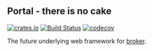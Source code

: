 ## Portal - there is no cake

[![crates.io](https://meritbadge.herokuapp.com/portal)](https://crates.io/crates/portal)
[![Build Status](https://travis-ci.org/apibillme/portal.svg?branch=master)](https://travis-ci.org/apibillme/portal)
[![codecov](https://codecov.io/gh/apibillme/portal/branch/master/graph/badge.svg)](https://codecov.io/gh/apibillme/portal)

The future underlying web framework for [broker](https://crates.io/crates/broker).
